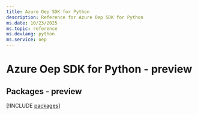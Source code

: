 ```yaml
---
title: Azure Oep SDK for Python
description: Reference for Azure Oep SDK for Python
ms.date: 10/23/2025
ms.topic: reference
ms.devlang: python
ms.service: oep
---
```

# Azure Oep SDK for Python - preview
## Packages - preview
[!INCLUDE [packages](oep-index.md)]